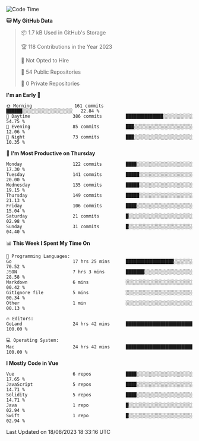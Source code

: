 <!--START_SECTION:waka-->
![Code Time](http://img.shields.io/badge/Code%20Time-834%20hrs%2052%20mins-blue)

**🐱 My GitHub Data** 

> 📦 1.7 kB Used in GitHub's Storage 
 > 
> 🏆 118 Contributions in the Year 2023
 > 
> 🚫 Not Opted to Hire
 > 
> 📜 54 Public Repositories 
 > 
> 🔑 0 Private Repositories 
 > 
**I'm an Early 🐤** 

```text
🌞 Morning                161 commits         ██████░░░░░░░░░░░░░░░░░░░   22.84 % 
🌆 Daytime                386 commits         ██████████████░░░░░░░░░░░   54.75 % 
🌃 Evening                85 commits          ███░░░░░░░░░░░░░░░░░░░░░░   12.06 % 
🌙 Night                  73 commits          ███░░░░░░░░░░░░░░░░░░░░░░   10.35 % 
```
📅 **I'm Most Productive on Thursday** 

```text
Monday                   122 commits         ████░░░░░░░░░░░░░░░░░░░░░   17.30 % 
Tuesday                  141 commits         █████░░░░░░░░░░░░░░░░░░░░   20.00 % 
Wednesday                135 commits         █████░░░░░░░░░░░░░░░░░░░░   19.15 % 
Thursday                 149 commits         █████░░░░░░░░░░░░░░░░░░░░   21.13 % 
Friday                   106 commits         ████░░░░░░░░░░░░░░░░░░░░░   15.04 % 
Saturday                 21 commits          █░░░░░░░░░░░░░░░░░░░░░░░░   02.98 % 
Sunday                   31 commits          █░░░░░░░░░░░░░░░░░░░░░░░░   04.40 % 
```


📊 **This Week I Spent My Time On** 

```text
💬 Programming Languages: 
Go                       17 hrs 25 mins      ██████████████████░░░░░░░   70.52 % 
JSON                     7 hrs 3 mins        ███████░░░░░░░░░░░░░░░░░░   28.58 % 
Markdown                 6 mins              ░░░░░░░░░░░░░░░░░░░░░░░░░   00.42 % 
GitIgnore file           5 mins              ░░░░░░░░░░░░░░░░░░░░░░░░░   00.34 % 
Other                    1 min               ░░░░░░░░░░░░░░░░░░░░░░░░░   00.13 % 

🔥 Editors: 
GoLand                   24 hrs 42 mins      █████████████████████████   100.00 % 

💻 Operating System: 
Mac                      24 hrs 42 mins      █████████████████████████   100.00 % 
```

**I Mostly Code in Vue** 

```text
Vue                      6 repos             ████░░░░░░░░░░░░░░░░░░░░░   17.65 % 
JavaScript               5 repos             ████░░░░░░░░░░░░░░░░░░░░░   14.71 % 
Solidity                 5 repos             ████░░░░░░░░░░░░░░░░░░░░░   14.71 % 
Java                     1 repo              █░░░░░░░░░░░░░░░░░░░░░░░░   02.94 % 
Swift                    1 repo              █░░░░░░░░░░░░░░░░░░░░░░░░   02.94 % 
```




 Last Updated on 18/08/2023 18:33:16 UTC
<!--END_SECTION:waka-->
